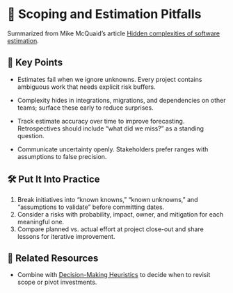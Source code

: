 # 📐 Scoping and Estimation Pitfalls

Summarized from Mike McQuaid’s article
[Hidden complexities of software estimation](https://mikemcquaid.com/hidden-complexities-of-software-estimation/).

## 🔑 Key Points

- Estimates fail when we ignore unknowns.
  Every project contains ambiguous work that needs explicit risk buffers.

- Complexity hides in integrations, migrations, and dependencies on other teams; surface these early to reduce surprises.
- Track estimate accuracy over time to improve forecasting.
  Retrospectives should include “what did we miss?” as a standing question.

- Communicate uncertainty openly.
  Stakeholders prefer ranges with assumptions to false precision.

## 🛠️ Put It Into Practice

1. Break initiatives into “known knowns,” “known unknowns,” and “assumptions to validate” before committing dates.
2. Consider a risks with probability, impact, owner, and mitigation for each meaningful one.
3. Compare planned vs. actual effort at project close-out and share lessons for iterative improvement.

## 🔗 Related Resources

- Combine with [Decision-Making Heuristics](decision-making-heuristics.md) to decide when to revisit scope or pivot investments.
